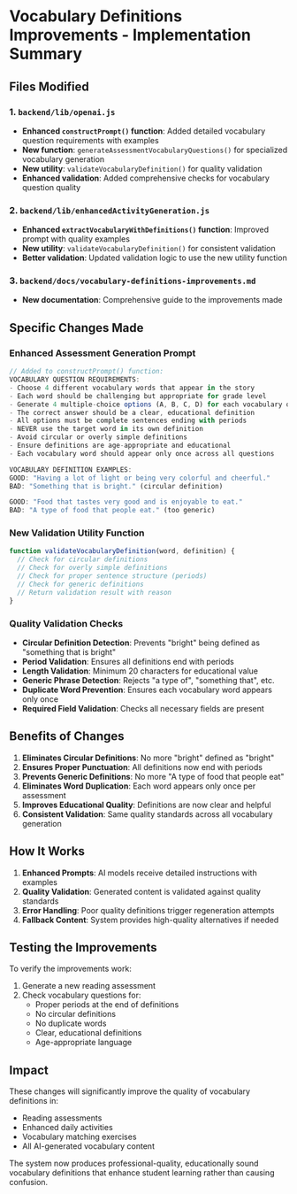 # Vocabulary Definitions Improvements - Implementation Summary

## Files Modified

### 1. `backend/lib/openai.js`
- **Enhanced `constructPrompt()` function**: Added detailed vocabulary question requirements with examples
- **New function**: `generateAssessmentVocabularyQuestions()` for specialized vocabulary generation
- **New utility**: `validateVocabularyDefinition()` for quality validation
- **Enhanced validation**: Added comprehensive checks for vocabulary question quality

### 2. `backend/lib/enhancedActivityGeneration.js`
- **Enhanced `extractVocabularyWithDefinitions()` function**: Improved prompt with quality examples
- **New utility**: `validateVocabularyDefinition()` for consistent validation
- **Better validation**: Updated validation logic to use the new utility function

### 3. `backend/docs/vocabulary-definitions-improvements.md`
- **New documentation**: Comprehensive guide to the improvements made

## Specific Changes Made

### Enhanced Assessment Generation Prompt
```javascript
// Added to constructPrompt() function:
VOCABULARY QUESTION REQUIREMENTS:
- Choose 4 different vocabulary words that appear in the story
- Each word should be challenging but appropriate for grade level
- Generate 4 multiple-choice options (A, B, C, D) for each vocabulary question
- The correct answer should be a clear, educational definition
- All options must be complete sentences ending with periods
- NEVER use the target word in its own definition
- Avoid circular or overly simple definitions
- Ensure definitions are age-appropriate and educational
- Each vocabulary word should appear only once across all questions

VOCABULARY DEFINITION EXAMPLES:
GOOD: "Having a lot of light or being very colorful and cheerful."
BAD: "Something that is bright." (circular definition)

GOOD: "Food that tastes very good and is enjoyable to eat."
BAD: "A type of food that people eat." (too generic)
```

### New Validation Utility Function
```javascript
function validateVocabularyDefinition(word, definition) {
  // Check for circular definitions
  // Check for overly simple definitions
  // Check for proper sentence structure (periods)
  // Check for generic definitions
  // Return validation result with reason
}
```

### Quality Validation Checks
- **Circular Definition Detection**: Prevents "bright" being defined as "something that is bright"
- **Period Validation**: Ensures all definitions end with periods
- **Length Validation**: Minimum 20 characters for educational value
- **Generic Phrase Detection**: Rejects "a type of", "something that", etc.
- **Duplicate Word Prevention**: Ensures each vocabulary word appears only once
- **Required Field Validation**: Checks all necessary fields are present

## Benefits of Changes

1. **Eliminates Circular Definitions**: No more "bright" defined as "bright"
2. **Ensures Proper Punctuation**: All definitions now end with periods
3. **Prevents Generic Definitions**: No more "A type of food that people eat"
4. **Eliminates Word Duplication**: Each word appears only once per assessment
5. **Improves Educational Quality**: Definitions are now clear and helpful
6. **Consistent Validation**: Same quality standards across all vocabulary generation

## How It Works

1. **Enhanced Prompts**: AI models receive detailed instructions with examples
2. **Quality Validation**: Generated content is validated against quality standards
3. **Error Handling**: Poor quality definitions trigger regeneration attempts
4. **Fallback Content**: System provides high-quality alternatives if needed

## Testing the Improvements

To verify the improvements work:
1. Generate a new reading assessment
2. Check vocabulary questions for:
   - Proper periods at the end of definitions
   - No circular definitions
   - No duplicate words
   - Clear, educational definitions
   - Age-appropriate language

## Impact

These changes will significantly improve the quality of vocabulary definitions in:
- Reading assessments
- Enhanced daily activities
- Vocabulary matching exercises
- All AI-generated vocabulary content

The system now produces professional-quality, educationally sound vocabulary definitions that enhance student learning rather than causing confusion.
